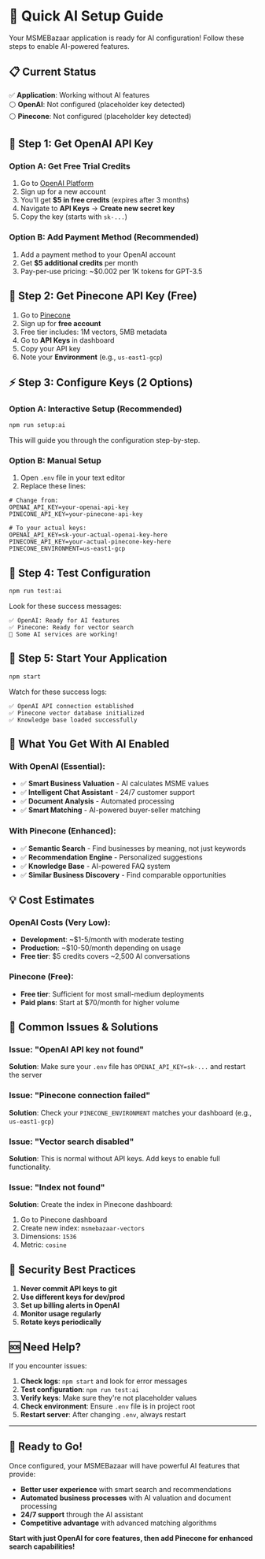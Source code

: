 # 🚀 Quick AI Setup Guide

Your MSMEBazaar application is ready for AI configuration! Follow these steps to enable AI-powered features.

## 📋 Current Status
✅ **Application**: Working without AI features  
⚪ **OpenAI**: Not configured (placeholder key detected)  
⚪ **Pinecone**: Not configured (placeholder key detected)

## 🔑 Step 1: Get OpenAI API Key

### Option A: Get Free Trial Credits
1. Go to [OpenAI Platform](https://platform.openai.com/)
2. Sign up for a new account
3. You'll get **$5 in free credits** (expires after 3 months)
4. Navigate to **API Keys** → **Create new secret key**
5. Copy the key (starts with `sk-...`)

### Option B: Add Payment Method (Recommended)
1. Add a payment method to your OpenAI account
2. Get **$5 additional credits** per month
3. Pay-per-use pricing: ~$0.002 per 1K tokens for GPT-3.5

## 🔑 Step 2: Get Pinecone API Key (Free)

1. Go to [Pinecone](https://www.pinecone.io/)
2. Sign up for **free account**
3. Free tier includes: 1M vectors, 5MB metadata
4. Go to **API Keys** in dashboard
5. Copy your API key
6. Note your **Environment** (e.g., `us-east1-gcp`)

## ⚡ Step 3: Configure Keys (2 Options)

### Option A: Interactive Setup (Recommended)
```bash
npm run setup:ai
```
This will guide you through the configuration step-by-step.

### Option B: Manual Setup
1. Open `.env` file in your text editor
2. Replace these lines:
```env
# Change from:
OPENAI_API_KEY=your-openai-api-key
PINECONE_API_KEY=your-pinecone-api-key

# To your actual keys:
OPENAI_API_KEY=sk-your-actual-openai-key-here
PINECONE_API_KEY=your-actual-pinecone-key-here
PINECONE_ENVIRONMENT=us-east1-gcp
```

## 🧪 Step 4: Test Configuration
```bash
npm run test:ai
```

Look for these success messages:
```
✅ OpenAI: Ready for AI features
✅ Pinecone: Ready for vector search
🎉 Some AI services are working!
```

## 🚀 Step 5: Start Your Application
```bash
npm start
```

Watch for these success logs:
```
✅ OpenAI API connection established
✅ Pinecone vector database initialized  
✅ Knowledge base loaded successfully
```

## 🎯 What You Get With AI Enabled

### With OpenAI (Essential):
- ✅ **Smart Business Valuation** - AI calculates MSME values
- ✅ **Intelligent Chat Assistant** - 24/7 customer support  
- ✅ **Document Analysis** - Automated processing
- ✅ **Smart Matching** - AI-powered buyer-seller matching

### With Pinecone (Enhanced):
- ✅ **Semantic Search** - Find businesses by meaning, not just keywords
- ✅ **Recommendation Engine** - Personalized suggestions
- ✅ **Knowledge Base** - AI-powered FAQ system
- ✅ **Similar Business Discovery** - Find comparable opportunities

## 💡 Cost Estimates

### OpenAI Costs (Very Low):
- **Development**: ~$1-5/month with moderate testing
- **Production**: ~$10-50/month depending on usage
- **Free tier**: $5 credits covers ~2,500 AI conversations

### Pinecone (Free):
- **Free tier**: Sufficient for most small-medium deployments
- **Paid plans**: Start at $70/month for higher volume

## 🚨 Common Issues & Solutions

### Issue: "OpenAI API key not found"
**Solution**: Make sure your `.env` file has `OPENAI_API_KEY=sk-...` and restart the server

### Issue: "Pinecone connection failed" 
**Solution**: Check your `PINECONE_ENVIRONMENT` matches your dashboard (e.g., `us-east1-gcp`)

### Issue: "Vector search disabled"
**Solution**: This is normal without API keys. Add keys to enable full functionality.

### Issue: "Index not found"
**Solution**: Create the index in Pinecone dashboard:
1. Go to Pinecone dashboard
2. Create new index: `msmebazaar-vectors`
3. Dimensions: `1536`
4. Metric: `cosine`

## 🔐 Security Best Practices

1. **Never commit API keys to git**
2. **Use different keys for dev/prod**
3. **Set up billing alerts in OpenAI**
4. **Monitor usage regularly**
5. **Rotate keys periodically**

## 🆘 Need Help?

If you encounter issues:

1. **Check logs**: `npm start` and look for error messages
2. **Test configuration**: `npm run test:ai`
3. **Verify keys**: Make sure they're not placeholder values
4. **Check environment**: Ensure `.env` file is in project root
5. **Restart server**: After changing `.env`, always restart

---

## 🎉 Ready to Go!

Once configured, your MSMEBazaar will have powerful AI features that provide:
- **Better user experience** with smart search and recommendations
- **Automated business processes** with AI valuation and document processing  
- **24/7 support** through the AI assistant
- **Competitive advantage** with advanced matching algorithms

**Start with just OpenAI for core features, then add Pinecone for enhanced search capabilities!**